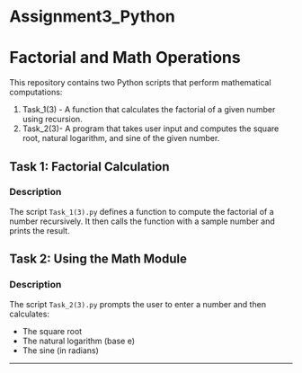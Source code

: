 # Assignment3_Python
# Factorial and Math Operations

This repository contains two Python scripts that perform mathematical computations:

1. Task_1(3) - A function that calculates the factorial of a given number using recursion.
2. Task_2(3)- A program that takes user input and computes the square root, natural logarithm, and sine of the given number.

## Task 1: Factorial Calculation

### Description
The script `Task_1(3).py` defines a function to compute the factorial of a number recursively. It then calls the function with a sample number and prints the result.




## Task 2: Using the Math Module

### Description
The script `Task_2(3).py` prompts the user to enter a number and then calculates:
- The square root
- The natural logarithm (base e)
- The sine (in radians)





---


